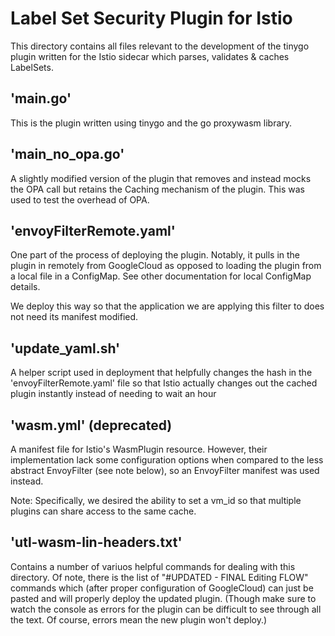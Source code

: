 # Label Set Security Plugin for Istio

This directory contains all files relevant to the development of the tinygo plugin written for the Istio sidecar which parses, validates & caches LabelSets.

## 'main.go'

This is the plugin written using tinygo and the go proxywasm library.

## 'main_no_opa.go'

A slightly modified version of the plugin that removes and instead mocks the OPA call but retains the Caching mechanism of the plugin. This was used to test the overhead of OPA.

## 'envoyFilterRemote.yaml'

One part of the process of deploying the plugin. Notably, it pulls in the plugin in remotely from GoogleCloud as opposed to loading the plugin from a local file in a ConfigMap. See other documentation for local ConfigMap details.

We deploy this way so that the application we are applying this filter to does not need its manifest modified.

## 'update_yaml.sh'

A helper script used in deployment that helpfully changes the hash in the 'envoyFilterRemote.yaml' file so that Istio actually changes out the cached plugin instantly instead of needing to wait an hour

## 'wasm.yml' (deprecated)

A manifest file for Istio's WasmPlugin resource. However, their implementation lack some configuration options when compared to the less abstract EnvoyFilter (see note below), so an EnvoyFilter manifest was used instead.

Note: Specifically, we desired the ability to set a vm_id so that multiple plugins can share access to the same cache.

## 'utl-wasm-lin-headers.txt'

Contains a number of variuos helpful commands for dealing with this directory. Of note, there is the list of "#UPDATED - FINAL Editing FLOW" commands which (after proper configuration of GoogleCloud) can just be pasted and will properly deploy the updated plugin. (Though make sure to watch the console as errors for the plugin can be difficult to see through all the text. Of course, errors mean the new plugin won't deploy.)

